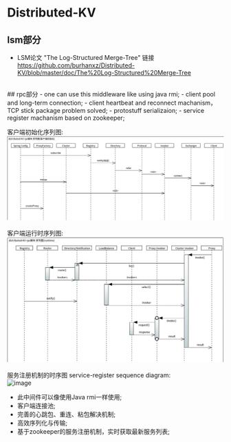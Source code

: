 # Distributed-KV
## lsm部分
- LSM论文 "The Log-Structured Merge-Tree" 链接 https://github.com/burhanxz/Distributed-KV/blob/master/doc/The%20Log-Structured%20Merge-Tree <br>
<br>
## rpc部分
- one can use this middleware like using java rmi;
- client pool and long-term connection; 
- client heartbeat and reconnect machanism，TCP stick package problem solved;
- protostuff serializaion;
- service register machanism based on zookeeper;


客户端初始化序列图:<br>
![image](https://github.com/burhanxz/Distributed-KV/blob/master/doc/rpc%E6%A8%A1%E5%9D%97%E5%AE%A2%E6%88%B7%E7%AB%AF%E5%88%9D%E5%A7%8B%E5%8C%961.png)<br>
<br>
客户端运行时序列图:<br>
![image](https://github.com/burhanxz/Distributed-KV/blob/master/doc/rpc%E6%A8%A1%E5%9D%97%E8%BF%90%E8%A1%8C%E6%97%B6%E5%BA%8F%E5%88%97%E5%9B%BE.png)<br>
<br>
服务注册机制的时序图 service-register sequence diagram:<br>
![image](https://github.com/burhanxz/Microservices-Framework/blob/master/doc/%E6%9C%8D%E5%8A%A1%E6%B3%A8%E5%86%8C%E7%9A%84%E6%97%B6%E5%BA%8F%E5%9B%BE.png)<br>
- 此中间件可以像使用Java rmi一样使用;
- 客户端连接池; 
- 完善的心跳包、重连、粘包解决机制;
- 高效序列化与传输;
- 基于zookeeper的服务注册机制，实时获取最新服务列表;


